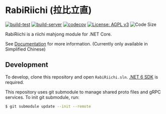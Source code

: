 # RabiRiichi (拉比立直)

[![build-test](https://github.com/RabiMimi/RabiRiichi/actions/workflows/build-test.yml/badge.svg)](https://github.com/RabiMimi/RabiRiichi/actions/workflows/build-test.yml)
[![build-server](https://github.com/RabiMimi/RabiRiichi/actions/workflows/build-server.yml/badge.svg)](https://github.com/RabiMimi/RabiRiichi/actions/workflows/build-server.yml)
[![codecov](https://codecov.io/gh/RabiMimi/RabiRiichi/branch/develop/graph/badge.svg?token=MKLFTP3O4C)](https://codecov.io/gh/RabiMimi/RabiRiichi)
[![License: AGPL v3](https://img.shields.io/badge/License-AGPL_v3-blue.svg)](https://www.gnu.org/licenses/agpl-3.0)
![Code Size](https://img.shields.io/github/languages/code-size/RabiMimi/RabiRiichi)

RabiRiichi is a riichi mahjong module for .NET Core.

See [Documentation](https://riichi-docs.rabimimi.com) for more information. (Currently only available in Simplified Chinese)

## Development

To develop, clone this repository and open `RabiRiichi.sln`. [.NET 6 SDK](https://dotnet.microsoft.com/en-us/download/dotnet/6.0) is required.

This repository uses git submodule to manage shared proto files and gRPC services. To init git submodule, run:

```bash
$ git submodule update --init --remote
```
